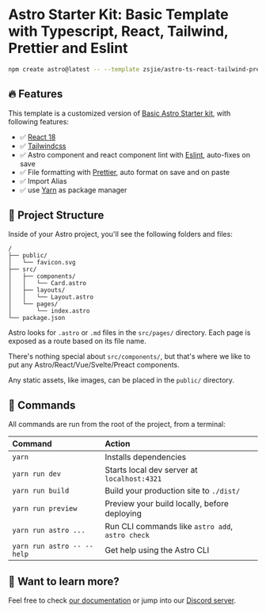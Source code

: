 # Astro Starter Kit: Basic Template with Typescript, React, Tailwind, Prettier and Eslint

```sh
npm create astro@latest -- --template zsjie/astro-ts-react-tailwind-prettier-eslint
```

## 🔥 Features

This template is a customized version of [Basic Astro Starter kit](https://github.com/withastro/astro/tree/main/examples/basics), with following features:

-   ✅ [React 18](https://react.dev)
-   ✅ [Tailwindcss](https://tailwindcss.com/)
-   ✅ Astro component and react component lint with [Eslint](https://eslint.org), auto-fixes on save
-   ✅ File formatting with [Prettier](https://prettier.io), auto format on save and on paste
-   ✅ Import Alias
-   ✅ use [Yarn](https://yarnpkg.com) as package manager

## 🚀 Project Structure

Inside of your Astro project, you'll see the following folders and files:

```text
/
├── public/
│   └── favicon.svg
├── src/
│   ├── components/
│   │   └── Card.astro
│   ├── layouts/
│   │   └── Layout.astro
│   └── pages/
│       └── index.astro
└── package.json
```

Astro looks for `.astro` or `.md` files in the `src/pages/` directory. Each page is exposed as a route based on its file name.

There's nothing special about `src/components/`, but that's where we like to put any Astro/React/Vue/Svelte/Preact components.

Any static assets, like images, can be placed in the `public/` directory.

## 🧞 Commands

All commands are run from the root of the project, from a terminal:

| Command                    | Action                                           |
| :------------------------- | :----------------------------------------------- |
| `yarn`                     | Installs dependencies                            |
| `yarn run dev`             | Starts local dev server at `localhost:4321`      |
| `yarn run build`           | Build your production site to `./dist/`          |
| `yarn run preview`         | Preview your build locally, before deploying     |
| `yarn run astro ...`       | Run CLI commands like `astro add`, `astro check` |
| `yarn run astro -- --help` | Get help using the Astro CLI                     |

## 👀 Want to learn more?

Feel free to check [our documentation](https://docs.astro.build) or jump into our [Discord server](https://astro.build/chat).
